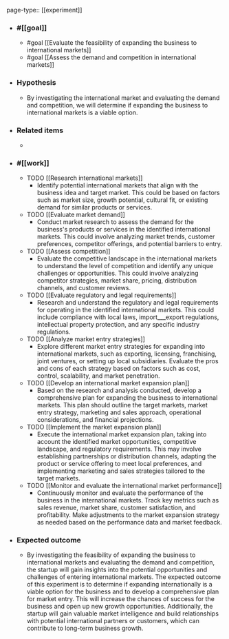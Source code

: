 page-type:: [[experiment]]



  - ### #[[goal]]
    - #goal [[Evaluate the feasibility of expanding the business to international markets]]
    - #goal [[Assess the demand and competition in international markets]]
  - ### Hypothesis
    - By investigating the international market and evaluating the demand and competition, we will determine if expanding the business to international markets is a viable option.
  - ### Related items
    - 
  - ### #[[work]]
    - TODO [[Research international markets]]
      - Identify potential international markets that align with the business idea and target market. This could be based on factors such as market size, growth potential, cultural fit, or existing demand for similar products or services.
    - TODO [[Evaluate market demand]]
      - Conduct market research to assess the demand for the business's products or services in the identified international markets. This could involve analyzing market trends, customer preferences, competitor offerings, and potential barriers to entry.
    - TODO [[Assess competition]]
      - Evaluate the competitive landscape in the international markets to understand the level of competition and identify any unique challenges or opportunities. This could involve analyzing competitor strategies, market share, pricing, distribution channels, and customer reviews.
    - TODO [[Evaluate regulatory and legal requirements]]
      - Research and understand the regulatory and legal requirements for operating in the identified international markets. This could include compliance with local laws, import___export regulations, intellectual property protection, and any specific industry regulations.
    - TODO [[Analyze market entry strategies]]
      - Explore different market entry strategies for expanding into international markets, such as exporting, licensing, franchising, joint ventures, or setting up local subsidiaries. Evaluate the pros and cons of each strategy based on factors such as cost, control, scalability, and market penetration.
    - TODO [[Develop an international market expansion plan]]
      - Based on the research and analysis conducted, develop a comprehensive plan for expanding the business to international markets. This plan should outline the target markets, market entry strategy, marketing and sales approach, operational considerations, and financial projections.
    - TODO [[Implement the market expansion plan]]
      - Execute the international market expansion plan, taking into account the identified market opportunities, competitive landscape, and regulatory requirements. This may involve establishing partnerships or distribution channels, adapting the product or service offering to meet local preferences, and implementing marketing and sales strategies tailored to the target markets.
    - TODO [[Monitor and evaluate the international market performance]]
      - Continuously monitor and evaluate the performance of the business in the international markets. Track key metrics such as sales revenue, market share, customer satisfaction, and profitability. Make adjustments to the market expansion strategy as needed based on the performance data and market feedback.
  - ### Expected outcome
    - By investigating the feasibility of expanding the business to international markets and evaluating the demand and competition, the startup will gain insights into the potential opportunities and challenges of entering international markets. The expected outcome of this experiment is to determine if expanding internationally is a viable option for the business and to develop a comprehensive plan for market entry. This will increase the chances of success for the business and open up new growth opportunities. Additionally, the startup will gain valuable market intelligence and build relationships with potential international partners or customers, which can contribute to long-term business growth.
